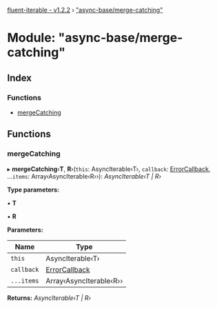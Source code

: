 [fluent-iterable - v1.2.2](../README.md) › ["async-base/merge-catching"](_async_base_merge_catching_.md)

# Module: "async-base/merge-catching"

## Index

### Functions

* [mergeCatching](_async_base_merge_catching_.md#mergecatching)

## Functions

###  mergeCatching

▸ **mergeCatching**‹**T**, **R**›(`this`: AsyncIterable‹T›, `callback`: [ErrorCallback](../interfaces/_types_.errorcallback.md), ...`items`: Array‹AsyncIterable‹R››): *AsyncIterable‹T | R›*

**Type parameters:**

▪ **T**

▪ **R**

**Parameters:**

Name | Type |
------ | ------ |
`this` | AsyncIterable‹T› |
`callback` | [ErrorCallback](../interfaces/_types_.errorcallback.md) |
`...items` | Array‹AsyncIterable‹R›› |

**Returns:** *AsyncIterable‹T | R›*
